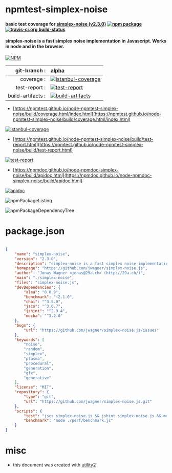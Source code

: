 # npmtest-simplex-noise

#### basic test coverage for  [simplex-noise (v2.3.0)](https://github.com/jwagner/simplex-noise.js)  [![npm package](https://img.shields.io/npm/v/npmtest-simplex-noise.svg?style=flat-square)](https://www.npmjs.org/package/npmtest-simplex-noise) [![travis-ci.org build-status](https://api.travis-ci.org/npmtest/node-npmtest-simplex-noise.svg)](https://travis-ci.org/npmtest/node-npmtest-simplex-noise)

#### simplex-noise is a fast simplex noise implementation in Javascript. Works in node and in the browser.

[![NPM](https://nodei.co/npm/simplex-noise.png?downloads=true&downloadRank=true&stars=true)](https://www.npmjs.com/package/simplex-noise)

| git-branch : | [alpha](https://github.com/npmtest/node-npmtest-simplex-noise/tree/alpha)|
|--:|:--|
| coverage : | [![istanbul-coverage](https://npmtest.github.io/node-npmtest-simplex-noise/build/coverage.badge.svg)](https://npmtest.github.io/node-npmtest-simplex-noise/build/coverage.html/index.html)|
| test-report : | [![test-report](https://npmtest.github.io/node-npmtest-simplex-noise/build/test-report.badge.svg)](https://npmtest.github.io/node-npmtest-simplex-noise/build/test-report.html)|
| build-artifacts : | [![build-artifacts](https://npmtest.github.io/node-npmtest-simplex-noise/glyphicons_144_folder_open.png)](https://github.com/npmtest/node-npmtest-simplex-noise/tree/gh-pages/build)|

- [https://npmtest.github.io/node-npmtest-simplex-noise/build/coverage.html/index.html](https://npmtest.github.io/node-npmtest-simplex-noise/build/coverage.html/index.html)

[![istanbul-coverage](https://npmtest.github.io/node-npmtest-simplex-noise/build/screenCapture.buildCi.browser.%252Ftmp%252Fbuild%252Fcoverage.lib.html.png)](https://npmtest.github.io/node-npmtest-simplex-noise/build/coverage.html/index.html)

- [https://npmtest.github.io/node-npmtest-simplex-noise/build/test-report.html](https://npmtest.github.io/node-npmtest-simplex-noise/build/test-report.html)

[![test-report](https://npmtest.github.io/node-npmtest-simplex-noise/build/screenCapture.buildCi.browser.%252Ftmp%252Fbuild%252Ftest-report.html.png)](https://npmtest.github.io/node-npmtest-simplex-noise/build/test-report.html)

- [https://npmdoc.github.io/node-npmdoc-simplex-noise/build/apidoc.html](https://npmdoc.github.io/node-npmdoc-simplex-noise/build/apidoc.html)

[![apidoc](https://npmdoc.github.io/node-npmdoc-simplex-noise/build/screenCapture.buildCi.browser.%252Ftmp%252Fbuild%252Fapidoc.html.png)](https://npmdoc.github.io/node-npmdoc-simplex-noise/build/apidoc.html)

![npmPackageListing](https://npmtest.github.io/node-npmtest-simplex-noise/build/screenCapture.npmPackageListing.svg)

![npmPackageDependencyTree](https://npmtest.github.io/node-npmtest-simplex-noise/build/screenCapture.npmPackageDependencyTree.svg)



# package.json

```json

{
    "name": "simplex-noise",
    "version": "2.3.0",
    "description": "simplex-noise is a fast simplex noise implementation in Javascript. Works in node and in the browser.",
    "homepage": "https://github.com/jwagner/simplex-noise.js",
    "author": "Jonas Wagner <jonas@29a.ch> (http://29a.ch/)",
    "main": "./simplex-noise",
    "files": "simplex-noise.js",
    "devDependencies": {
        "alea": "0.0.9",
        "benchmark": "~2.1.0",
        "chai": "^3.5.0",
        "jscs": "^3.0.7",
        "jshint": "^2.9.4",
        "mocha": "^3.2.0"
    },
    "bugs": {
        "url": "https://github.com/jwagner/simplex-noise.js/issues"
    },
    "keywords": [
        "noise",
        "random",
        "simplex",
        "plasma",
        "procedural",
        "generation",
        "gfx",
        "generative"
    ],
    "license": "MIT",
    "repository": {
        "type": "git",
        "url": "https://github.com/jwagner/simplex-noise.js.git"
    },
    "scripts": {
        "test": "jscs simplex-noise.js && jshint simplex-noise.js && mocha",
        "benchmark": "node ./perf/benchmark.js"
    }
}
```



# misc
- this document was created with [utility2](https://github.com/kaizhu256/node-utility2)
